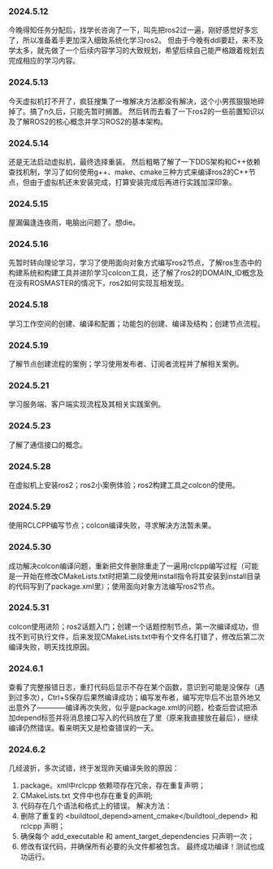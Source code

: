 ### 2024.5.12
今晚得知任务分配后，找学长咨询了一下，叫先把ros2过一遍，刚好感觉好多忘了，所以准备着手更加深入细致系统化学习ros2。
但由于今晚有ddl要赶，来不及学太多，就先做了一个后续内容学习的大致规划，希望后续自己能严格跟着规划去完成相应的学习内容。

### 2024.5.13
今天虚拟机打不开了，疯狂搜集了一堆解决方法都没有解决，这个小男孩狠狠地碎掉了。搞了n久后，只能先暂时搁置。
然后转而去看了一下ros2的一些前置知识以及了解ROS2的核心概念并学习ROS2的基本架构。

### 2024.5.14
还是无法启动虚拟机，最终选择重装。
然后粗略了解了一下DDS架构和C++依赖查找机制，学习了如何使用g++、make、cmake三种方式来编译ros2的C++节点，但由于虚拟机还未安装完成，打算安装完成后再进行实践加深印象。

### 2024.5.15
屋漏偏逢连夜雨，电脑出问题了。想die。

### 2024.5.16
先暂时转向理论学习，学习了使用面向对象方式编写ros2节点，了解ros生态中的构建系统和构建工具并进阶学习colcon工具，还了解了ros2的DOMAIN_ID概念及在没有ROSMASTER的情况下，ros2如何实现互相发现。

### 2024.5.18
学习工作空间的创建、编译和配置；功能包的创建、编译及结构；创建节点流程。

### 2024.5.19
了解节点创建流程的案例；学习使用发布者、订阅者流程并了解相关案例。

### 2024.5.21
学习服务端、客户端实现流程及其相关实践案例。

### 2024.5.23
了解了通信接口的概念。

### 2024.5.28
在虚拟机上安装ros2；ros2小案例体验；ros2构建工具之colcon的使用。

### 2024.5.29
使用RCLCPP编写节点；colcon编译失败，寻求解决方法暂未果。

### 2024.5.30
成功解决colcon编译问题，重新把文件删除重走了一遍用rclcpp编写过程（可能是一开始在修改CMakeLists.txt时把第二段使用install指令将其安装到install目录的代码写到了package.xml里）；使用面向对象方法编写ros2节点。

### 2024.5.31
colcon使用进阶；ros2话题入门；创建一个话题控制节点，第一次编译成功，但找不到可执行文件，后来发现CMakeLists.txt中有个文件名打错了，修改后第二次编译失败，明天找找原因。

### 2024.6.1
查看了完整报错日志，重打代码后显示不存在某个函数，意识到可能是没保存（遇到过多次），Ctrl+S保存后果然编译成功；编写发布者，编写完毕后不出意外地又出意外了————编译再次失败，似乎是package.xml的问题，检查后尝试把添加depend标签并将消息接口写入的代码放在了</package>里（原来我直接放在最后），继续编译仍然错误。看来明天又是检查错误的一天。

### 2024.6.2
几经波折，多次试错，终于发现昨天编译失败的原因：
1. package。xml中rclcpp 依赖项存在冗余，存在重复声明；
2. CMakeLists.txt 文件中也存在重复的声明;
3. 代码存在几个语法和格式上的错误。
解决方法：
1. 删除了重复的 <buildtool_depend>ament_cmake</buildtool_depend> 和 <depend>rclcpp</depend> 声明；
2. 确保每个 add_executable 和 ament_target_dependencies 只声明一次；
3. 修改有误代码，并确保所有必要的头文件都被包含。
最终成功编译！测试也成功运行。
